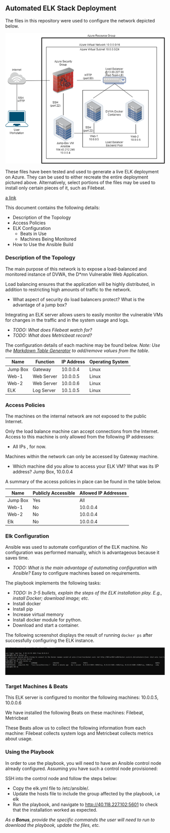 ## Automated ELK Stack Deployment

The files in this repository were used to configure the network depicted below.

![TODO: Update the path with the name of your diagram](Images/diagram.png)

These files have been tested and used to generate a live ELK deployment on Azure. They can be used to either recreate the entire deployment pictured above. Alternatively, select portions of the files may be used to install only certain pieces of it, such as Filebeat.

 [a link](Ansible/files/filebeat-config.yml)

This document contains the following details:
- Description of the Topology
- Access Policies
- ELK Configuration
  - Beats in Use
  - Machines Being Monitored
- How to Use the Ansible Build


### Description of the Topology

The main purpose of this network is to expose a load-balanced and monitored instance of DVWA, the D*mn Vulnerable Web Application.

Load balancing ensures that the application will be highly distributed, in addition to restricting high amounts of traffic to the network.

- What aspect of security do load balancers protect? What is the advantage of a jump box?

Integrating an ELK server allows users to easily monitor the vulnerable VMs for changes in the traffic and in the system usage and logs.
- _TODO: What does Filebeat watch for?_
- _TODO: What does Metricbeat record?_

The configuration details of each machine may be found below.
_Note: Use the [Markdown Table Generator](http://www.tablesgenerator.com/markdown_tables) to add/remove values from the table_.

| Name     | Function   | IP Address | Operating System |
|----------|----------  |------------|------------------|
| Jump Box | Gateway    | 10.0.0.4   | Linux            |
| Web-1    | Web Server | 10.0.0.5   | Linux            |
| Web-2    | Web Server | 10.0.0.6   | Linux            |
| ELK      | Log Server | 10.1.0.5   | Linux            |

### Access Policies

The machines on the internal network are not exposed to the public Internet. 

Only the load balance machine can accept connections from the Internet. Access to this machine is only allowed from the following IP addresses:
- All IPs , for now.

Machines within the network can only be accessed by Gateway machine.
- Which machine did you allow to access your ELK VM? What was its IP address?
    Jump Box, 10.0.0.4

A summary of the access policies in place can be found in the table below.

| Name     | Publicly Accessible | Allowed IP Addresses |
|----------|---------------------|----------------------|
| Jump Box | Yes                 | All                  |
| Web-1    | No                  | 10.0.0.4             |
| Web-2    | No                  | 10.0.0.4             |
| Elk      | No                  | 10.0.0.4             |
### Elk Configuration

Ansible was used to automate configuration of the ELK machine. No configuration was performed manually, which is advantageous because it saves time.
- _TODO: What is the main advantage of automating configuration with Ansible?_
Easy to configure machines based on requirements.

The playbook implements the following tasks:
- _TODO: In 3-5 bullets, explain the steps of the ELK installation play. E.g., install Docker; download image; etc._
- Install docker 
- Install pip 
- Increase virtual memory
- Install docker module for python.
- Download and start a container.


The following screenshot displays the result of running `docker ps` after successfully configuring the ELK instance.

![docker ps output](Images/docker_ps_output.png)

### Target Machines & Beats
This ELK server is configured to monitor the following machines:
  10.0.0.5,  10.0.0.6

We have installed the following Beats on these machines:
  Filebeat, Metricbeat

These Beats allow us to collect the following information from each machine:
 Filebeat collects system logs and Metricbeat collects metrics about usage. 

### Using the Playbook
In order to use the playbook, you will need to have an Ansible control node already configured. Assuming you have such a control node provisioned: 

SSH into the control node and follow the steps below:
- Copy the elk.yml file to /etc/ansible/.
- Update the hosts file to include the group affected by the playbook, i.e elk 
- Run the playbook, and navigate to http://40.118.227.102:5601 to check that the installation worked as expected.

_As a **Bonus**, provide the specific commands the user will need to run to download the playbook, update the files, etc._